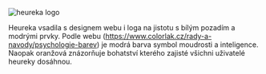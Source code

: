 ﻿![heureka logo](https://www.vimvic.cz/upload/images/companies-company-logo/13968.png)

Heureka vsadila s designem webu i loga na jistotu s bílým pozadím a modrými prvky.
Podle webu (https://www.colorlak.cz/rady-a-navody/psychologie-barev) je modrá barva symbol moudrosti a inteligence. Naopak oranžová znázorňuje bohatství kterého zajisté všichni uživatelé heureky dosáhnou.
